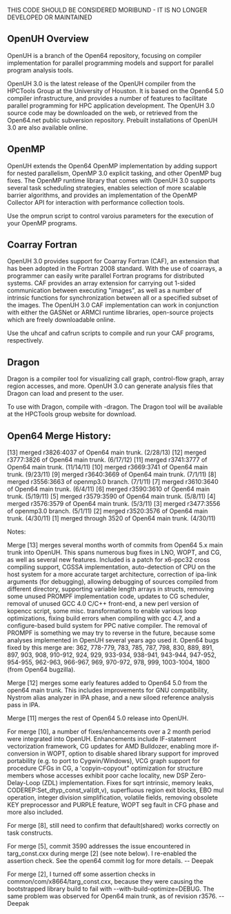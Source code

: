 THIS CODE SHOULD BE CONSIDERED MORIBUND - IT IS NO LONGER DEVELOPED OR MAINTAINED

OpenUH Overview
---------------

OpenUH is a branch of the Open64 repository, focusing on compiler
implementation for parallel programming models and support for parallel
program analysis tools.

OpenUH 3.0 is the latest release of the OpenUH compiler from the HPCTools
Group at the University of Houston. It is based on the Open64 5.0 compiler
infrastructure, and provides a number of features to facilitate parallel
programming for HPC application development. The OpenUH 3.0 source code may be
downloaded on the web, or retrieved from the Open64.net public subversion
repository. Prebuilt installations of OpenUH 3.0 are also available online. 

OpenMP
--------
OpenUH extends the Open64 OpenMP implementation by adding support for nested
parallelism, OpenMP 3.0 explicit tasking, and other OpenMP bug fixes. The
OpenMP runtime library that comes with OpenUH 3.0 supports several task
scheduling strategies, enables selection of more scalable barrier algorithms,
and provides an implementation of the OpenMP Collector API for interaction
with performance collection tools. 

Use the omprun script to control varoius parameters for the execution of your
OpenMP programs. 

Coarray Fortran
----------------
OpenUH 3.0 provides support for Coarray Fortran (CAF), an extension that has
been adopted in the Fortran 2008 standard. With the use of coarrays, a
programmer can easily write parallel Fortran programs for distributed systems.
CAF provides an array extension for carrying out 1-sided communication
between executing "images", as well as a number of intrinsic functions for
synchronization between all or a specified subset of the images. The
OpenUH 3.0 CAF implementation can work in conjunction with either the GASNet
or ARMCI runtime libraries, open-source projects which are freely downloadable
online.

Use the uhcaf and cafrun scripts to compile and run your CAF programs,
respectively.

Dragon
----------
Dragon is a compiler tool for visualizing call graph, control-flow graph,
array region accesses, and more. OpenUH 3.0 can generate analysis files that
Dragon can load and present to the user.

To use with Dragon, compile with -dragon. The Dragon tool will be available at
the HPCTools group website for download. 


Open64 Merge History:
---------------------

[13]  merged r3826:4037 of Open64 main trunk. (2/28/13)
[12]  merged r3777:3826 of Open64 main trunk. (6/17/12)
[11]  merged r3741:3777 of Open64 main trunk. (11/14/11)
[10]  merged r3669:3741 of Open64 main trunk. (9/23/11)
[9]   merged r3640:3669 of Open64 main trunk. (7/1/11)
[8]   merged r3556:3663 of openmp3.0 branch. (7/1/11)
[7]   merged r3610:3640 of Open64 main trunk. (6/4/11)
[6]   merged r3590:3610 of Open64 main trunk. (5/19/11)
[5]   merged r3579:3590 of Open64 main trunk. (5/8/11)
[4]   merged r3576:3579 of Open64 main trunk. (5/3/11)
[3]   merged r3477:3556 of openmp3.0 branch. (5/1/11)
[2]   merged r3520:3576 of Open64 main trunk. (4/30/11)
[1]   merged through 3520 of Open64 main trunk. (4/30/11)


Notes:

Merge [13] merges several months worth of commits from Open64 5.x main trunk
into OpenUH. This spans numerous bug fixes in LNO, WOPT, and CG, as well as
several new features. Included is a patch for x6-ppc32 cross compiling
support, CGSSA implementation, auto-detection of CPU on the host system for a
more accurate target architecture, correction of ipa-link arguments (for
debugging),  allowing debugging of sources compiled from different directory,
supporting variable length arrays in structs, removing some unused PROMPF
implementation code, updates to CG scheduler, removal of unused GCC 4.0 C/C++
front-end, a new perl version of kopencc script, some misc.  transformations
to enable various loop optimizations, fixing build errors when compiling with
gcc 4.7, and a configure-based build system for PPC native compiler. The
removal of PROMPF is something we may try to reverse in the future, because
some analyses implemented in OpenUH several years ago used it.  Open64 bugs
fixed by this merge are: 362, 778-779, 783, 785, 787, 798, 830, 889, 891, 897,
903, 908, 910-912, 924, 929, 933-934, 938-941, 943-944, 947-952, 954-955,
962-963, 966-967, 969, 970-972, 978, 999, 1003-1004, 1800 (from Open64
bugzilla).

Merge [12] merges some early features added to Open64 5.0 from the open64 main
trunk. This includes improvements for GNU compatibility, Nystrom alias
analyzer in IPA phase, and a new siloed reference analysis pass in IPA.

Merge [11] merges the rest of Open64 5.0 release into OpenUH.

For merge [10], a number of fixes/enhancements over a 2 month period were
integrated into OpenUH. Enhancements include IF-statement vectorization
framework, CG updates for AMD Bulldozer, enabling more if-conversion in WOPT,
option to disable shared library support for improved portability (e.g. to
port to Cygwin/Windows), VCG graph support for procedure CFGs in CG, a
'copyin-copyout" optimization for structure members whose accesses exhibit
poor cache locality, new DSP Zero-Delay-Loop (ZDL) implementation. Fixes
for sqrt intrinsic, memory leaks, CODEREP:Set_dtyp_const_val(dt,v),
superfluous region exit blocks, EBO mul operation, integer division
simplification, volatile fields, removing obsolete KEY preprocessor and PURPLE
feature, WOPT seg fault in CFG phase and more also included. 

For merge [8], still need to confirm that default(shared) works correctly on
task constructs. 

For merge [5], commit 3590 addresses the issue encountered in targ_const.cxx
during merge [2] (see note below). I re-enabled the assertion check. See the
open64 commit log for more details. -- Deepak

For merge [2], I turned off some assertion checks in
common/com/x8664/targ_const.cxx, because they were causing the bootstrapped
library build to fail with --with-build-optimize=DEBUG. The same problem was
observed for Open64 main trunk, as of revision r3576. --Deepak
